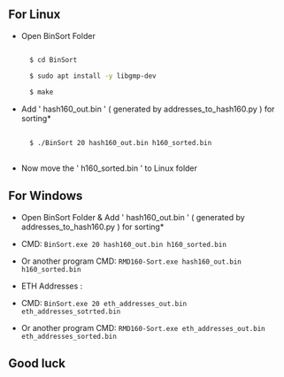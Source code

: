 ## For Linux
- Open BinSort Folder
  
  ```sh

    $ cd BinSort 

    $ sudo apt install -y libgmp-dev
    
    $ make

    ```
- Add ' hash160_out.bin ' ( generated by addresses_to_hash160.py ) for sorting*
  
  ```sh
 
    $ ./BinSort 20 hash160_out.bin h160_sorted.bin
    
    ```
- Now move the ' h160_sorted.bin ' to Linux folder

 ## For Windows
 - Open BinSort Folder & Add ' hash160_out.bin ' ( generated by addresses_to_hash160.py ) for sorting*
 - CMD: ```BinSort.exe 20 hash160_out.bin h160_sorted.bin```

- Or another program CMD: ```RMD160-Sort.exe hash160_out.bin h160_sorted.bin```

- ETH Addresses : 

- CMD: ```BinSort.exe 20 eth_addresses_out.bin eth_addresses_sotrted.bin```

- Or another program CMD: ```RMD160-Sort.exe eth_addresses_out.bin eth_addresses_sorted.bin```

## Good luck
   
